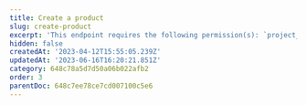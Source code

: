 ```yaml
---
title: Create a product
slug: create-product
excerpt: 'This endpoint requires the following permission(s): `project_configuration:products:read_write`.'
hidden: false
createdAt: '2023-04-12T15:55:05.239Z'
updatedAt: '2023-06-16T16:20:21.851Z'
category: 648c78a5d7d50a06b022afb2
order: 3
parentDoc: 648c7ee78ce7cd007100c5e6
---
```


